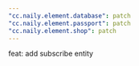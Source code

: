 ```yaml
---
"cc.naily.element.database": patch
"cc.naily.element.passport": patch
"cc.naily.element.shop": patch
---
```


feat: add subscribe entity
